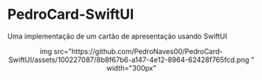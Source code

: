 # PedroCard-SwiftUI
Uma implementação de um cartão de apresentação usando SwiftUI

<div align="center">
img src="https://github.com/PedroNaves00/PedroCard-SwiftUI/assets/100227087/8b8f67b6-a147-4e12-8964-62428f765fcd.png
" width="300px"
</div>
